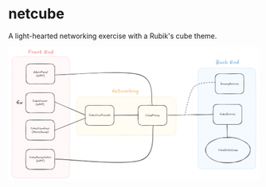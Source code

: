 # netcube

A light-hearted networking exercise with a Rubik's cube theme.

![Image](./misc/netcube-system-design.png)

